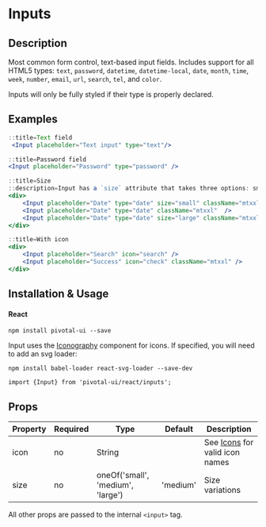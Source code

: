 # Inputs

## Description

Most common form control, text-based input fields. Includes support for all HTML5 types: `text`, `password`, `datetime`, `datetime-local`, `date`, `month`, `time`, `week`, `number`, `email`, `url`, `search`, `tel`, and `color`.

Inputs will only be fully styled if their type is properly declared.

## Examples

```jsx
::title=Text field
 <Input placeholder="Text input" type="text"/>
```

```jsx
::title=Password field
<Input placeholder="Password" type="password" />
```

```jsx
::title=Size
::description=Input has a `size` attribute that takes three options: small, medium (default), and large.
<div>
    <Input placeholder="Date" type="date" size="small" className="mtxxl"  />
    <Input placeholder="Date" type="date" className="mtxxl"  />
    <Input placeholder="Date" type="date" size="large" className="mtxxl"  />
</div>
```

```jsx
::title=With icon
<div>
    <Input placeholder="Search" icon="search" />
    <Input placeholder="Success" icon="check" className="mtxxl" />
</div>
```

## Installation & Usage

#### React
`npm install pivotal-ui --save`

Input uses the [Iconography](/iconography) component for icons. If specified, you will need to add an svg loader:

`npm install babel-loader react-svg-loader --save-dev`

`import {Input} from 'pivotal-ui/react/inputs';`

## Props

Property       | Required | Type                              | Default  | Description
---------------|----------|-----------------------------------|----------|------------
icon           | no       | String                            |          | See [Icons](/icons) for valid icon names
size           | no       | oneOf('small', 'medium', 'large') | 'medium' | Size variations

All other props are passed to the internal `<input>` tag.